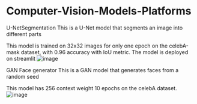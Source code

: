 # Computer-Vision-Models-Platforms
U-NetSegmentation
This is a U-Net model that segments an image into different parts

This model is trained on 32x32 images for only one epoch on the celebA-mask dataset, with 0.96 accuracy with IoU metric.
The model is deployed on streamlit
![image](https://github.com/user-attachments/assets/f5bafdc3-e166-4b66-a9c9-2006c58ababc)

GAN Face generator
This is a GAN model that generates faces from a random seed

This model has 256 context weight 10 epochs on the celebA dataset.
![image](https://github.com/user-attachments/assets/830bb056-0264-4e78-8139-87005891880a)



